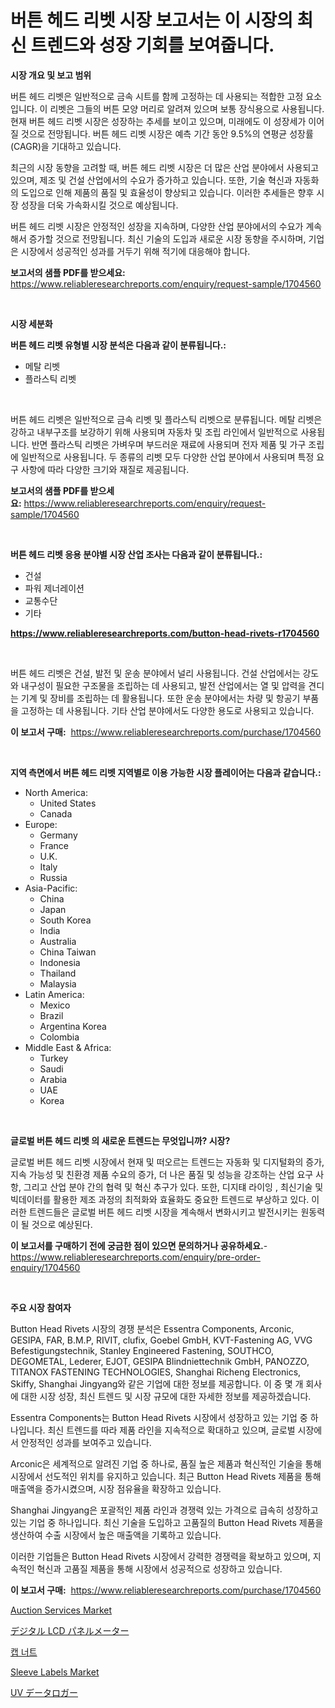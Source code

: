 <p><h1>버튼 헤드 리벳 시장 보고서는 이 시장의 최신 트렌드와 성장 기회를 보여줍니다.</h1></p><p><strong>시장 개요 및 보고 범위</strong></p>
<p><p>버튼 헤드 리벳은 일반적으로 금속 시트를 함께 고정하는 데 사용되는 적합한 고정 요소입니다. 이 리벳은 그들의 버튼 모양 머리로 알려져 있으며 보통 장식용으로 사용됩니다. 현재 버튼 헤드 리벳 시장은 성장하는 추세를 보이고 있으며, 미래에도 이 성장세가 이어질 것으로 전망됩니다. 버튼 헤드 리벳 시장은 예측 기간 동안 9.5%의 연평균 성장률(CAGR)을 기대하고 있습니다. </p><p>최근의 시장 동향을 고려할 때, 버튼 헤드 리벳 시장은 더 많은 산업 분야에서 사용되고 있으며, 제조 및 건설 산업에서의 수요가 증가하고 있습니다. 또한, 기술 혁신과 자동화의 도입으로 인해 제품의 품질 및 효율성이 향상되고 있습니다. 이러한 추세들은 향후 시장 성장을 더욱 가속화시킬 것으로 예상됩니다.</p><p>버튼 헤드 리벳 시장은 안정적인 성장을 지속하며, 다양한 산업 분야에서의 수요가 계속해서 증가할 것으로 전망됩니다. 최신 기술의 도입과 새로운 시장 동향을 주시하며, 기업은 시장에서 성공적인 성과를 거두기 위해 적기에 대응해야 합니다.</p></p>
<p><strong>보고서의 샘플 PDF를 받으세요:</strong> <a href="https://www.reliableresearchreports.com/enquiry/request-sample/1704560">https://www.reliableresearchreports.com/enquiry/request-sample/1704560</a></p>
<p>&nbsp;</p>
<p><strong>시장 세분화</strong></p>
<p><strong>버튼 헤드 리벳 유형별 시장 분석은 다음과 같이 분류됩니다.:</strong></p>
<p><ul><li>메탈 리벳</li><li>플라스틱 리벳</li></ul></p>
<p>&nbsp;</p>
<p><p>버튼 헤드 리벳은 일반적으로 금속 리벳 및 플라스틱 리벳으로 분류됩니다. 메탈 리벳은 강하고 내부구조를 보강하기 위해 사용되며 자동차 및 조립 라인에서 일반적으로 사용됩니다. 반면 플라스틱 리벳은 가벼우며 부드러운 재료에 사용되며 전자 제품 및 가구 조립에 일반적으로 사용됩니다. 두 종류의 리벳 모두 다양한 산업 분야에서 사용되며 특정 요구 사항에 따라 다양한 크기와 재질로 제공됩니다.</p></p>
<p><strong>보고서의 샘플 PDF를 받으세요:</strong>&nbsp;<a href="https://www.reliableresearchreports.com/enquiry/request-sample/1704560">https://www.reliableresearchreports.com/enquiry/request-sample/1704560</a></p>
<p>&nbsp;</p>
<p><strong> 버튼 헤드 리벳 응용 분야별 시장 산업 조사는 다음과 같이 분류됩니다.:</strong></p>
<p><ul><li>건설</li><li>파워 제너레이션</li><li>교통수단</li><li>기타</li></ul></p>
<p><strong><a href="https://www.reliableresearchreports.com/button-head-rivets-r1704560">https://www.reliableresearchreports.com/button-head-rivets-r1704560</a></strong></p>
<p>&nbsp;</p>
<p><p>버튼 헤드 리벳은 건설, 발전 및 운송 분야에서 널리 사용됩니다. 건설 산업에서는 강도와 내구성이 필요한 구조물을 조립하는 데 사용되고, 발전 산업에서는 열 및 압력을 견디는 기계 및 장비를 조립하는 데 활용됩니다. 또한 운송 분야에서는 차량 및 항공기 부품을 고정하는 데 사용됩니다. 기타 산업 분야에서도 다양한 용도로 사용되고 있습니다.</p></p>
<p><strong>이 보고서 구매:</strong>&nbsp; <a href="https://www.reliableresearchreports.com/purchase/1704560">https://www.reliableresearchreports.com/purchase/1704560</a></p>
<p>&nbsp;</p>
<p><strong>지역 측면에서 버튼 헤드 리벳 지역별로 이용 가능한 시장 플레이어는 다음과 같습니다.:</strong></p>
<p><ul>
    <li>
        North America:
        <ul>
            <li>United States</li>
            <li>Canada</li>
        </ul>
    </li>
    <li>
        Europe:
        <ul>
            <li>Germany</li>
            <li>France</li>
            <li>U.K.</li>
            <li>Italy</li>
            <li>Russia</li>
        </ul>
    </li>
    <li>
        Asia-Pacific:
        <ul>
            <li>China</li>
            <li>Japan</li>
            <li>South Korea</li>
            <li>India</li>
            <li>Australia</li>
            <li>China Taiwan</li>
            <li>Indonesia</li>
            <li>Thailand</li>
            <li>Malaysia</li>
        </ul>
    </li>
    <li>
        Latin America:
        <ul>
            <li>Mexico</li>
            <li>Brazil</li>
            <li>Argentina Korea</li>
            <li>Colombia</li>
        </ul>
    </li>
    <li>
        Middle East & Africa:
        <ul>
            <li>Turkey</li>
            <li>Saudi</li>
            <li>Arabia</li>
            <li>UAE</li>
            <li>Korea</li>
        </ul>
    </li>
    </ul></p>
<p>&nbsp;</p>
<p><strong>글로벌 버튼 헤드 리벳 의 새로운 트렌드는 무엇입니까? 시장?</strong></p>
<p><p>글로벌 버튼 헤드 리벳 시장에서 현재 및 떠오르는 트렌드는 자동화 및 디지털화의 증가, 지속 가능성 및 친환경 제품 수요의 증가, 더 나은 품질 및 성능을 강조하는 산업 요구 사항, 그리고 산업 분야 간의 협력 및 혁신 추구가 있다. 또한, 디지턔 라이잉 , 최신기술 및 빅데이터를 활용한 제조 과정의 최적화와 효율화도 중요한 트렌드로 부상하고 있다. 이러한 트렌드들은 글로벌 버튼 헤드 리벳 시장을 계속해서 변화시키고 발전시키는 원동력이 될 것으로 예상된다.</p></p>
<p><strong>이 보고서를 구매하기 전에 궁금한 점이 있으면 문의하거나 공유하세요.</strong>- <a href="https://www.reliableresearchreports.com/enquiry/pre-order-enquiry/1704560">https://www.reliableresearchreports.com/enquiry/pre-order-enquiry/1704560</a></p>
<p>&nbsp;</p>
<p><strong>주요 시장 참여자</strong></p>
<p><p>Button Head Rivets 시장의 경쟁 분석은 Essentra Components, Arconic, GESIPA, FAR, B.M.P, RIVIT, clufix, Goebel GmbH, KVT-Fastening AG, VVG Befestigungstechnik, Stanley Engineered Fastening, SOUTHCO, DEGOMETAL, Lederer, EJOT, GESIPA Blindniettechnik GmbH, PANOZZO, TITANOX FASTENING TECHNOLOGIES, Shanghai Richeng Electronics, Skiffy, Shanghai Jingyang와 같은 기업에 대한 정보를 제공합니다. 이 중 몇 개 회사에 대한 시장 성장, 최신 트렌드 및 시장 규모에 대한 자세한 정보를 제공하겠습니다.</p><p>Essentra Components는 Button Head Rivets 시장에서 성장하고 있는 기업 중 하나입니다. 최신 트렌드를 따라 제품 라인을 지속적으로 확대하고 있으며, 글로벌 시장에서 안정적인 성과를 보여주고 있습니다.</p><p>Arconic은 세계적으로 알려진 기업 중 하나로, 품질 높은 제품과 혁신적인 기술을 통해 시장에서 선도적인 위치를 유지하고 있습니다. 최근 Button Head Rivets 제품을 통해 매출액을 증가시켰으며, 시장 점유율을 확장하고 있습니다.</p><p>Shanghai Jingyang은 포괄적인 제품 라인과 경쟁력 있는 가격으로 급속히 성장하고 있는 기업 중 하나입니다. 최신 기술을 도입하고 고품질의 Button Head Rivets 제품을 생산하여 수출 시장에서 높은 매출액을 기록하고 있습니다.</p><p>이러한 기업들은 Button Head Rivets 시장에서 강력한 경쟁력을 확보하고 있으며, 지속적인 혁신과 고품질 제품을 통해 시장에서 성공적으로 성장하고 있습니다.</p></p>
<p><strong>이 보고서 구매:</strong>&nbsp;&nbsp;<a href="https://www.reliableresearchreports.com/purchase/1704560">https://www.reliableresearchreports.com/purchase/1704560</a></p>
<p><p><a href="https://github.com/sonuprakash1/Market-Research-Report-List-2/blob/main/auction-services-market.md">Auction Services Market</a></p><p><a href="https://github.com/bevdtkn4419963/Market-Research-Report-List-1/blob/main/420083926161.md">デジタル LCD パネルメーター</a></p><p><a href="https://github.com/Elenrrera7685/Market-Research-Report-List-1/blob/main/557872524325.md">캡 너트</a></p><p><a href="https://issuu.com/reportprime-2/docs/sleeve-labels-market-size-2030.pptx">Sleeve Labels Market</a></p><p><a href="https://github.com/MosesSpinka1914/Market-Research-Report-List-1/blob/main/484353926162.md">UV データロガー</a></p></p>